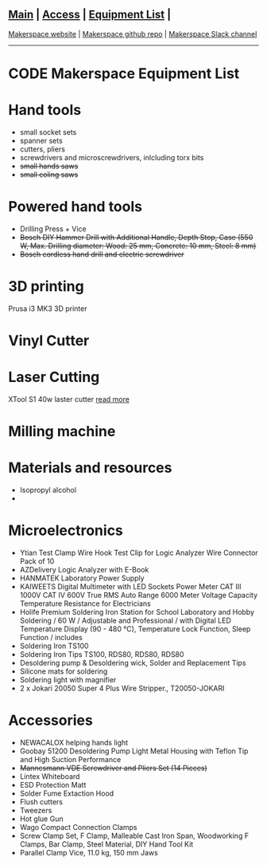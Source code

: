 [Main](README.md) | [Access](access.md) | [Equipment List](equipment.md) | 
------------------------
[Makerspace website](https://codeuniversity.github.io/makerspace/) |
[Makerspace github repo](https://github.com/codeuniversity/makerspace/) | [Makerspace Slack channel](https://codeuniversity.slack.com/archives/C011CN2SMFY)

------------------------

# CODE Makerspace Equipment List

# Hand tools
* small socket sets
* spanner sets
* cutters, pliers 
* screwdrivers and microscrewdrivers, inlcluding torx bits
* ~~small hands saws~~
* ~~small coling saws~~

# Powered hand tools
* Drilling Press + Vice
* ~~Bosch DIY Hammer Drill with Additional Handle, Depth Stop, Case (550 W, Max. Drilling diameter: Wood: 25 mm, Concrete: 10 mm, Steel: 8 mm)~~
* ~~Bosch cordless hand drill and electric screwdriver~~

# 3D printing
Prusa i3 MK3 3D printer

# Vinyl Cutter

# Laser Cutting
XTool S1 40w laster cutter [read more](https://support.xtool.com/product/24)

# Milling machine

# Materials and resources
* Isopropyl alcohol
* 
# Microelectronics
* Ytian Test Clamp Wire Hook Test Clip for Logic Analyzer Wire Connector Pack of 10
* AZDelivery Logic Analyzer with E-Book
* HANMATEK Laboratory Power Supply
* KAIWEETS Digital Multimeter with LED Sockets Power Meter CAT III 1000V CAT IV 600V True RMS Auto Range 6000 Meter Voltage Capacity Temperature Resistance for Electricians
* Holife Premium Soldering Iron Station for School Laboratory and Hobby Soldering / 60 W / Adjustable and Professional / with Digital LED Temperature Display (90 - 480 °C), Temperature Lock Function, Sleep Function / includes
* Soldering Iron TS100
* Soldering Iron Tips	TS100, RDS80, RDS80, RDS80
* Desoldering pump & Desoldering wick, Solder and Replacement Tips
* Silicone mats for soldering
* Soldering light with magnifier
* 2 x Jokari 20050 Super 4 Plus Wire Stripper., T20050-JOKARI 

# Accessories 
* NEWACALOX helping hands light
* Goobay 51200 Desoldering Pump Light Metal Housing with Teflon Tip and High Suction Performance
* ~~Mannesmann VDE Screwdriver and Pliers Set (14 Pieces)~~
* Lintex Whiteboard
* ESD Protection Matt
* Solder Fume Extaction Hood
* Flush cutters
* Tweezers
* Hot glue Gun
* Wago Compact Connection Clamps
* Screw Clamp Set, F Clamp, Malleable Cast Iron Span, Woodworking F Clamps, Bar Clamp, Steel Material, DIY Hand Tool Kit
* Parallel Clamp Vice, 11.0 kg, 150 mm Jaws
